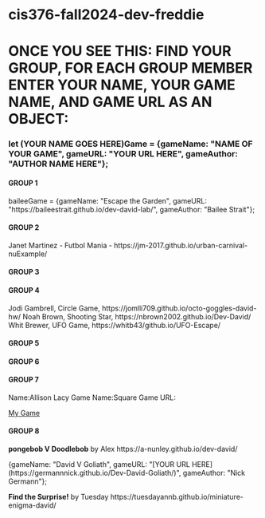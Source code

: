 # cis376-fall2024-dev-freddie


<h1> <strong> ONCE YOU SEE THIS: </strong>
FIND YOUR GROUP, <STRONG> FOR EACH GROUP MEMBER </STRONG> ENTER YOUR NAME, YOUR GAME NAME, AND GAME URL <strong> AS AN OBJECT: </strong> </h1>

<h3> let <strong>(YOUR NAME GOES HERE)</STRONG>Game = {gameName: "NAME OF YOUR GAME", gameURL: "YOUR URL HERE", gameAuthor: "AUTHOR NAME HERE"}; </h3>
<H4> GROUP 1 </H4>
<p> baileeGame = {gameName: "Escape the Garden", gameURL: "https://baileestrait.github.io/dev-david-lab/", gameAuthor: "Bailee Strait"}; </p>

<H4> GROUP 2 </H4>
<p> Janet Martinez - Futbol Mania - https://jm-2017.github.io/urban-carnival-nuExample/ </p>



<H4> GROUP 3 </H4>


<H4> GROUP 4 </H4>
Jodi Gambrell, Circle Game, https://jomlli709.github.io/octo-goggles-david-hw/
 Noah Brown, Shooting Star, https://nbrown2002.github.io/Dev-David/
Whit Brewer, UFO Game, https://whitb43/github.io/UFO-Escape/
<H4> GROUP 5 </H4>


<H4> GROUP 6 </H4>


<H4> GROUP 7 </H4>
<p>Name:Allison Lacy Game Name:Square Game URL: </p>
<a href="https://allisonlacy.github.io/alligamerepo/">My Game</a>

<H4> GROUP 8 </H4>
<p><b>pongebob V Doodlebob</b> by Alex https://a-nunley.github.io/dev-david/</p>
{gameName: "David V Goliath", gameURL: "[YOUR URL HERE](https://germannnick.github.io/Dev-David-Goliath/)", gameAuthor: "Nick Germann"};
<p><b>Find the Surprise!</b> by Tuesday https://tuesdayannb.github.io/miniature-enigma-david/</p>
